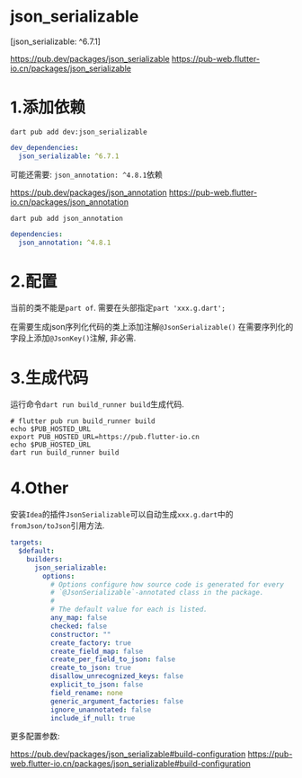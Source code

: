 # json_serializable

[json_serializable: ^6.7.1]

https://pub.dev/packages/json_serializable
https://pub-web.flutter-io.cn/packages/json_serializable

# 1.添加依赖

`dart pub add dev:json_serializable`

```yaml
dev_dependencies:
  json_serializable: ^6.7.1
```

可能还需要: `json_annotation: ^4.8.1`依赖

https://pub.dev/packages/json_annotation
https://pub-web.flutter-io.cn/packages/json_annotation

`dart pub add json_annotation`

```yaml
dependencies:
  json_annotation: ^4.8.1
```

# 2.配置

当前的类不能是`part of`.
需要在头部指定`part 'xxx.g.dart';`

在需要生成json序列化代码的类上添加注解`@JsonSerializable()`
在需要序列化的字段上添加`@JsonKey()`注解, 非必需.

# 3.生成代码

运行命令`dart run build_runner build`生成代码.

```shell
# flutter pub run build_runner build
echo $PUB_HOSTED_URL
export PUB_HOSTED_URL=https://pub.flutter-io.cn
echo $PUB_HOSTED_URL
dart run build_runner build
```

# 4.Other

安装`Idea`的插件`JsonSerializable`可以自动生成`xxx.g.dart`中的`fromJson/toJson`引用方法.

```yaml
targets:
  $default:
    builders:
      json_serializable:
        options:
          # Options configure how source code is generated for every
          # `@JsonSerializable`-annotated class in the package.
          #
          # The default value for each is listed.
          any_map: false
          checked: false
          constructor: ""
          create_factory: true
          create_field_map: false
          create_per_field_to_json: false
          create_to_json: true
          disallow_unrecognized_keys: false
          explicit_to_json: false
          field_rename: none
          generic_argument_factories: false
          ignore_unannotated: false
          include_if_null: true
```

更多配置参数:

https://pub.dev/packages/json_serializable#build-configuration
https://pub-web.flutter-io.cn/packages/json_serializable#build-configuration

